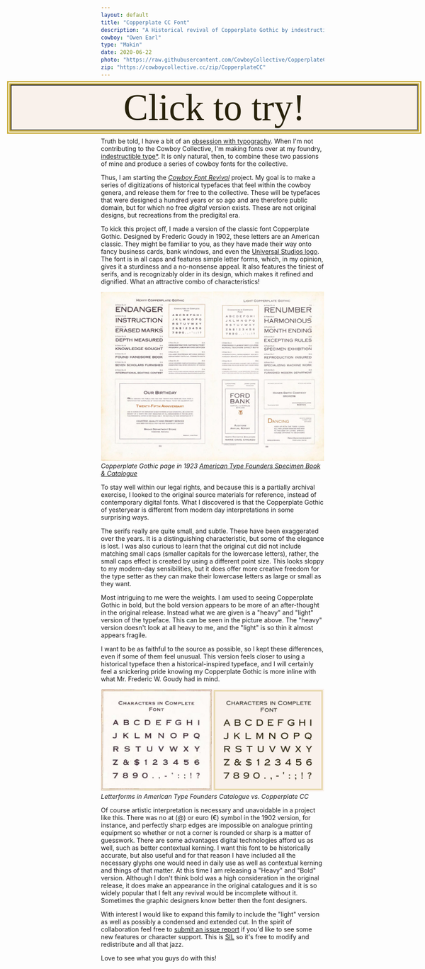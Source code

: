 ```yaml
---
layout: default
title: "Copperplate CC Font"
description: "A Historical revival of Copperplate Gothic by indestructible type*"
cowboy: "Owen Earl"
type: "Makin"
date: 2020-06-22
photo: "https://raw.githubusercontent.com/CowboyCollective/CopperplateCC/master/sources/References/Title.png"
zip: "https://cowboycollective.cc/zip/CopperplateCC"
---
```

<style type='text/css'>

#tester {
  color: rgb(40, 34, 11);
  background-color: rgb(249, 241, 235);
  font-family: 'copperplate';
  font-weight: normal;
  font-style: normal;
  font-size: 6em;
  position: absolute;
  left: 2.5vw;
  width: 95vw;
  text-align: center;
  outline-style: double;
  outline-width: 8px;
  outline-color: rgb(200, 171, 55);
}
</style>

<input type="text" name="fname" id="tester" value="Click to try!" style=""><br><br><br><br><br><br><br>
Truth be told, I have a bit of an [obsession with typography](http://cowboycollective.cc/2019/11/30/CowboyFonts.html). When I'm not contributing to the Cowboy Collective, I'm making fonts over at my foundry, [indestructible type*](https://indestructibletype.com/). It is only natural, then, to combine these two passions of mine and produce a series of cowboy fonts for the collective.

Thus, I am starting the [*Cowboy Font Revival*](https://indestructibletype.com/Cowboy.html) project. My goal is to make a series of digitizations of historical typefaces that feel within the cowboy genera, and release them for free to the collective. These will be typefaces that were designed a hundred years or so ago and are therefore public domain, but for which no free *digital* version exists. These are not original designs, but recreations from the predigital era.

To kick this project off, I made a version of the classic font Copperplate Gothic. Designed by Frederic Goudy in 1902, these letters are an American classic. They might be familiar to you, as they have made their way onto fancy business cards, bank windows, and even the [Universal Studios logo](https://vignette.wikia.nocookie.net/logopedia/images/2/20/Universal_Studios_1997.svg/revision/latest?cb=20170904032351). The font is in all caps and features simple letter forms, which, in my opinion, gives it a sturdiness and a no-nonsense appeal. It also features the tiniest of serifs, and is recognizably older in its design, which makes it refined and dignified. What an attractive combo of characteristics!

![ATF](https://raw.githubusercontent.com/CowboyCollective/media/master/ATFpage.png)
*Copperplate Gothic page in 1923 [American Type Founders Specimen Book & Catalogue](https://archive.org/details/1923AmericanTypeFoundersSpecimenBookCatalogue/page/n355/mode/2up)*

To stay well within our legal rights, and because this is a partially archival exercise, I looked to the original source materials for reference, instead of contemporary digital fonts. What I discovered is that the Copperplate Gothic of yesteryear is different from modern day interpretations in some surprising ways.

The serifs really are quite small, and subtle. These have been exaggerated over the years. It is a distinguishing characteristic, but some of the elegance is lost. I was also curious to learn that the original cut did not include matching small caps (smaller capitals for the lowercase letters), rather, the small caps effect is created by using a different point size. This looks sloppy to my modern-day sensibilities, but it does offer more creative freedom for the type setter as they can make their lowercase letters as large or small as they want.

Most intriguing to me were the weights. I am used to seeing Copperplate Gothic in bold, but the bold version appears to be more of an after-thought in the original release. Instead what we are given is a "heavy" and "light" version of the typeface. This can be seen in the picture above. The "heavy" version doesn't look at all heavy to me, and the "light" is so thin it almost appears fragile.

I want to be as faithful to the source as possible, so I kept these differences, even if some of them feel unusual. This version feels closer to using a historical typeface then a historical-inspired typeface, and I will certainly feel a snickering pride knowing my Copperplate Gothic is more inline with what Mr. Frederic W. Goudy had in mind.

<img src="https://raw.githubusercontent.com/CowboyCollective/CopperplateCC/master/sources/References/ATF%20-%20Heavy.png" alt="Original" width="50%" style="float: left;"/> <img src="https://raw.githubusercontent.com/CowboyCollective/CopperplateCC/master/sources/References/Specimin.png" alt="Recreation" width="50%" />
<br>
*Letterforms in American Type Founders Catalogue vs. Copperplate CC*

Of course artistic interpretation is necessary and unavoidable in a project like this. There was no at (@) or euro (€) symbol in the 1902 version, for instance, and perfectly sharp edges are impossible on analogue printing equipment so whether or not a corner is rounded or sharp is a matter of guesswork. There are some advantages digital technologies afford us as well, such as better contextual kerning. I want this font to be historically accurate, but also useful and for that reason I have included all the necessary glyphs one would need in daily use as well as contextual kerning and things of that matter. At this time I am releasing a "Heavy" and "Bold" version. Although I don't think bold was a high consideration in the original release, it does make an appearance in the original catalogues and it is so widely popular that I felt any revival would be incomplete without it. Sometimes the graphic designers know better then the font designers.

With interest I would like to expand this family to include the "light" version as well as possibly a condensed and extended cut. In the spirit of collaboration feel free to [submit an issue report](https://github.com/CowboyCollective/CopperplateCC/issues) if you'd like to see some new features or character support. This is [SIL](https://scripts.sil.org/OFL) so it's free to modify and redistribute and all that jazz.

Love to see what you guys do with this!

